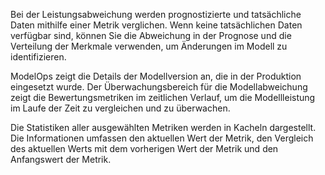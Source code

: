 Bei der Leistungsabweichung werden prognostizierte und tatsächliche Daten mithilfe einer Metrik verglichen. Wenn keine tatsächlichen Daten verfügbar sind, können Sie die Abweichung in der Prognose und die Verteilung der Merkmale verwenden, um Änderungen im Modell zu identifizieren.

ModelOps zeigt die Details der Modellversion an, die in der Produktion eingesetzt wurde. Der Überwachungsbereich für die Modellabweichung zeigt die Bewertungsmetriken im zeitlichen Verlauf, um die Modellleistung im Laufe der Zeit zu vergleichen und zu überwachen.

Die Statistiken aller ausgewählten Metriken werden in Kacheln dargestellt. Die Informationen umfassen den aktuellen Wert der Metrik, den Vergleich des aktuellen Werts mit dem vorherigen Wert der Metrik und den Anfangswert der Metrik.

